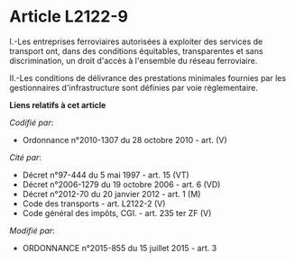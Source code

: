 # Article L2122-9

I.-Les entreprises ferroviaires autorisées à exploiter des services de transport ont, dans des conditions équitables,
transparentes et sans discrimination, un droit d'accès à l'ensemble du réseau ferroviaire. 

II.-Les conditions de délivrance des prestations minimales fournies par les gestionnaires d'infrastructure sont définies par
voie réglementaire.

**Liens relatifs à cet article**

_Codifié par_:

  - Ordonnance n°2010-1307 du 28 octobre 2010 - art. (V)

_Cité par_:

  - Décret n°97-444 du 5 mai 1997 - art. 15 (VT)
  - Décret n°2006-1279 du 19 octobre 2006 - art. 6 (VD)
  - Décret n°2012-70 du 20 janvier 2012 - art. 1 (M)
  - Code des transports - art. L2122-2 (V)
  - Code général des impôts, CGI. - art. 235 ter ZF (V)

_Modifié par_:

  - ORDONNANCE n°2015-855 du 15 juillet 2015 - art. 3
